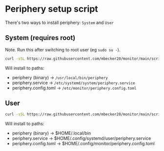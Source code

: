 # Periphery setup script

There's two ways to install periphery: `System` and `User`

## System (requires root)

Note. Run this after switching to root user (eg `sudo su -`).

```sh
curl -sSL https://raw.githubusercontent.com/mbecker20/monitor/main/scripts/setup-periphery.py | python3
```

Will install to paths:
- periphery (binary) -> `/usr/local/bin/periphery`
- periphery.service -> `/etc/systemd/system/periphery.service`
- periphery.config.toml -> `/etc/monitor/periphery.config.toml`

## User

```sh
curl -sSL https://raw.githubusercontent.com/mbecker20/monitor/main/scripts/setup-periphery.py | python3 - --user
```

Will install to paths:
- periphery (binary) -> $HOME/.local/bin
- periphery.service -> $HOME/.config/systemd/user/periphery.service
- periphery.config.toml -> $HOME/.config/monitor/periphery.config.toml